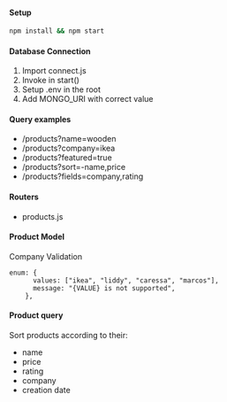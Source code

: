 #### Setup

```bash
npm install && npm start
```

#### Database Connection

1. Import connect.js
2. Invoke in start()
3. Setup .env in the root
4. Add MONGO_URI with correct value

#### Query examples

- /products?name=wooden
- /products?company=ikea
- /products?featured=true
- /products?sort=-name,price
- /products?fields=company,rating

#### Routers

- products.js

#### Product Model

Company Validation

```
enum: {
      values: ["ikea", "liddy", "caressa", "marcos"],
      message: "{VALUE} is not supported",
    },
```

#### Product query

Sort products according to their:

- name
- price
- rating
- company
- creation date
